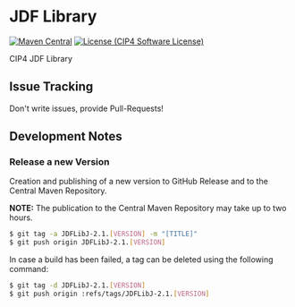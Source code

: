 # JDF Library
[![Maven Central](https://maven-badges.herokuapp.com/maven-central/org.cip4.lib.jdf/JDFLibJ/badge.svg)](https://maven-badges.herokuapp.com/maven-central/org.cip4.lib.jdf/JDFLibJ) [![License (CIP4 Software License)](https://img.shields.io/badge/license-CIP4%20Software%20License-blue)](https://github.com/cip4/xJdfLib/blob/master/LICENSE.md)

CIP4 JDF Library

## Issue Tracking
Don't write issues, provide Pull-Requests!

## Development Notes
### Release a new Version
Creation and publishing of a new version to GitHub Release and to the Central Maven Repository. 

**NOTE:** The publication to the Central Maven Repository may take up to two hours.

```bash
$ git tag -a JDFLibJ-2.1.[VERSION] -m "[TITLE]"
$ git push origin JDFLibJ-2.1.[VERSION]
```

In case a build has been failed, a tag can be deleted using the following command:
```bash
$ git tag -d JDFLibJ-2.1.[VERSION]
$ git push origin :refs/tags/JDFLibJ-2.1.[VERSION]
```
